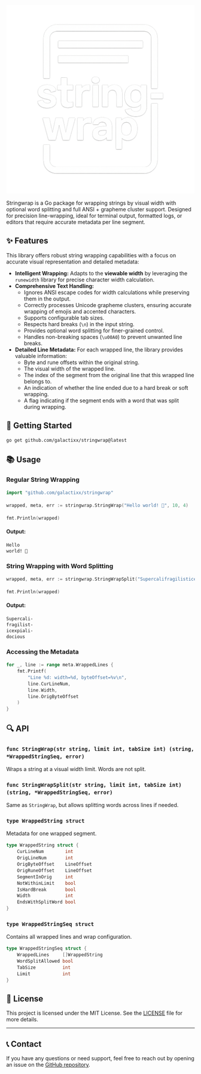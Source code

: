 <p align="center">
  <img src="/docs/logo.png" alt="stringwrap logo" width="525"/>
</p>

Stringwrap is a Go package for wrapping strings by visual width with optional word splitting and full ANSI + grapheme cluster support. Designed for precision line-wrapping, ideal for terminal output, formatted logs, or editors that require accurate metadata per line segment.

## ✨ **Features**

This library offers robust string wrapping capabilities with a focus on accurate visual representation and detailed metadata:

* **Intelligent Wrapping:** Adapts to the **viewable width** by leveraging the `runewidth` library for precise character width calculation.
* **Comprehensive Text Handling:**
    * Ignores ANSI escape codes for width calculations while preserving them in the output.
    * Correctly processes Unicode grapheme clusters, ensuring accurate wrapping of emojis and accented characters.
    * Supports configurable tab sizes.
    * Respects hard breaks (`\n`) in the input string.
    * Provides optional word splitting for finer-grained control.
    * Handles non-breaking spaces (`\u00A0`) to prevent unwanted line breaks.
* **Detailed Line Metadata:** For each wrapped line, the library provides valuable information:
    * Byte and rune offsets within the original string.
    * The visual width of the wrapped line.
    * The index of the segment from the original line that this wrapped line belongs to.
    * An indication of whether the line ended due to a hard break or soft wrapping.
    * A flag indicating if the segment ends with a word that was split during wrapping.

## 🚀 **Getting Started**

```bash
go get github.com/galactixx/stringwrap@latest
```

## 📚 **Usage**

### Regular String Wrapping

```go
import "github.com/galactixx/stringwrap"

wrapped, meta, err := stringwrap.StringWrap("Hello world! 🌟", 10, 4)

fmt.Println(wrapped)
```

#### Output:
```text
Hello 
world! 🌟
```

### String Wrapping with Word Splitting

```go
wrapped, meta, err := stringwrap.StringWrapSplit("Supercalifragilisticexpialidocious", 10, 4)

fmt.Println(wrapped)
```

#### Output:
```text
Supercali-
fragilist-
icexpiali-
docious
```

### Accessing the Metadata

```go
for _, line := range meta.WrappedLines {
	fmt.Printf(
        "Line %d: width=%d, byteOffset=%v\n",
		line.CurLineNum,
        line.Width,
        line.OrigByteOffset
    )
}
```

## 🔍 **API**

### `func StringWrap(str string, limit int, tabSize int) (string, *WrappedStringSeq, error)`
Wraps a string at a visual width limit. Words are not split.

### `func StringWrapSplit(str string, limit int, tabSize int) (string, *WrappedStringSeq, error)`
Same as `StringWrap`, but allows splitting words across lines if needed.

### `type WrappedString struct`
Metadata for one wrapped segment.

```go
type WrappedString struct {
	CurLineNum        int
	OrigLineNum       int
	OrigByteOffset    LineOffset
	OrigRuneOffset    LineOffset
	SegmentInOrig     int
	NotWithinLimit    bool
	IsHardBreak       bool
	Width             int
	EndsWithSplitWord bool
}
```

### `type WrappedStringSeq struct`
Contains all wrapped lines and wrap configuration.

```go
type WrappedStringSeq struct {
	WrappedLines     []WrappedString
	WordSplitAllowed bool
	TabSize          int
	Limit            int
}
```

## 🤝 **License**

This project is licensed under the MIT License. See the [LICENSE](LICENSE) file for more details.

---

## 📞 **Contact**

If you have any questions or need support, feel free to reach out by opening an issue on the [GitHub repository](#).
